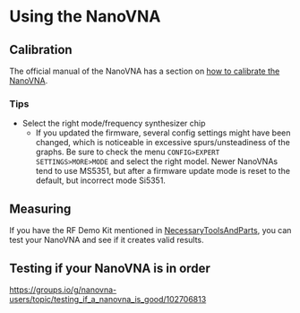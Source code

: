 # Using the NanoVNA

## Calibration

The official manual of the NanoVNA has a section on [how to calibrate the NanoVNA](https://nanovna.com/?page_id=2).

### Tips

- Select the right mode/frequency synthesizer chip
  - If you updated the firmware, several config settings might have been changed, which is noticeable in excessive spurs/unsteadiness of the graphs. Be sure to check the menu `CONFIG>EXPERT SETTINGS>MORE>MODE` and select the right model. Newer NanoVNAs tend to use MS5351, but after a firmware update mode is reset to the default, but incorrect mode Si5351.



## Measuring

If you have the RF Demo Kit mentioned in [NecessaryToolsAndParts](NecessaryToolsAndParts.md), you can test your NanoVNA and see if it creates valid results.

## Testing if your NanoVNA is in order

https://groups.io/g/nanovna-users/topic/testing_if_a_nanovna_is_good/102706813

